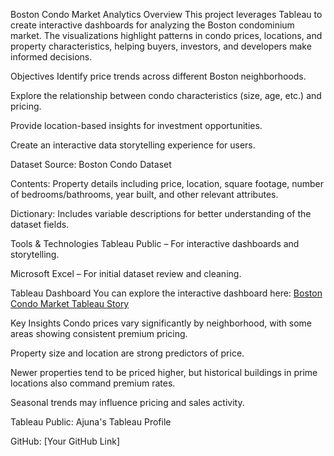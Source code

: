 Boston Condo Market Analytics
Overview
This project leverages Tableau to create interactive dashboards for analyzing the Boston condominium market. The visualizations highlight patterns in condo prices, locations, and property characteristics, helping buyers, investors, and developers make informed decisions.

Objectives
Identify price trends across different Boston neighborhoods.

Explore the relationship between condo characteristics (size, age, etc.) and pricing.

Provide location-based insights for investment opportunities.

Create an interactive data storytelling experience for users.

Dataset
Source: Boston Condo Dataset

Contents: Property details including price, location, square footage, number of bedrooms/bathrooms, year built, and other relevant attributes.

Dictionary: Includes variable descriptions for better understanding of the dataset fields.

Tools & Technologies
Tableau Public – For interactive dashboards and storytelling.

Microsoft Excel – For initial dataset review and cleaning.

Tableau Dashboard
You can explore the interactive dashboard here:
[Boston Condo Market Tableau Story](https://public.tableau.com/profile/ajuna.john#!/vizhome/BostonCondo_16080879209600/Story1?publish=yes)

Key Insights
Condo prices vary significantly by neighborhood, with some areas showing consistent premium pricing.

Property size and location are strong predictors of price.

Newer properties tend to be priced higher, but historical buildings in prime locations also command premium rates.

Seasonal trends may influence pricing and sales activity.


Tableau Public: Ajuna's Tableau Profile

GitHub: [Your GitHub Link]
